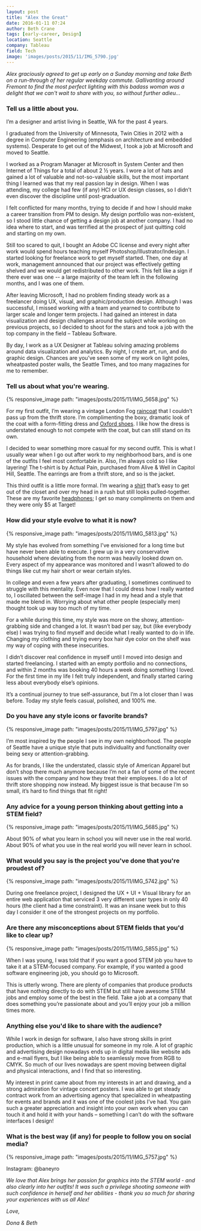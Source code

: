 ```yaml
---
layout: post
title: "Alex the Great"
date: 2016-01-11 07:24
author: Beth Crane
tags: [early-career, Design]
location: Seattle
company: Tableau
field: Tech
image: 'images/posts/2015/11/IMG_5790.jpg'
---
```


*Alex graciously agreed to get up early on a Sunday morning and take Beth on a run-through of her regular weekday commute. Gallivanting around Fremont to find the most perfect lighting with this badass woman was a delight that we can't wait to share with you, so without further adieu...*

### Tell us a little about you.

I’m a designer and artist living in Seattle, WA for the past 4 years.

I graduated from the University of Minnesota, Twin Cities in 2012 with a degree in Computer Engineering (emphasis on architecture and embedded systems). Desperate to get out of the Midwest, I took a job at Microsoft and moved to Seattle.

I worked as a Program Manager at Microsoft in System Center and then Internet of Things for a total of about 2 ½ years. I wore a lot of hats and gained a lot of valuable and not-so-valuable skills, but the most important thing I learned was that my real passion lay in design. When I was attending, my college had few (if any) HCI or UX design classes, so I didn’t even discover the discipline until post-graduation.

I felt conflicted for many months, trying to decide if and how I should make a career transition from PM to design. My design portfolio was non-existent, so I stood little chance of getting a design job at another company. I had no idea where to start, and was terrified at the prospect of just quitting cold and starting on my own.

Still too scared to quit, I bought an Adobe CC license and every night after work would spend hours teaching myself Photoshop/Illustrator/Indesign. I started looking for freelance work to get myself started. Then, one day at work, management announced that our project was effectively getting shelved and we would get redistributed to other work. This felt like a sign if there ever was one -- a large majority of the team left in the following months, and I was one of them.

After leaving Microsoft, I had no problem finding steady work as a freelancer doing UX, visual, and graphic/production design. Although I was successful, I missed working with a team and yearned to contribute to larger scale and longer term projects. I had gained an interest in data visualization and design challenges around the subject while working on previous projects, so I decided to shoot for the stars and took a job with the top company in the field – Tableau Software.

By day, I work as a UX Designer at Tableau solving amazing problems around data visualization and analytics. By night, I create art, run, and do graphic design. Chances are you’ve seen some of my work on light poles, wheatpasted poster walls, the Seattle Times, and too many magazines for me to remember.

### Tell us about what you're wearing.

{% responsive_image path: "images/posts/2015/11/IMG_5658.jpg" %}

For my first outfit, I’m wearing a vintage London Fog [raincoat](http://amzn.to/1ScsJ1k) that I couldn’t pass up from the thrift store. I’m complimenting the boxy, dramatic look of the coat with a form-fitting dress and [Oxford shoes](http://amzn.to/1RvPihu). I like how the dress is understated enough to not compete with the coat, but can still stand on its own.

I decided to wear something more casual for my second outfit. This is what I usually wear when I go out after work to my neighborhood bars, and is one of the outfits I feel most comfortable in. Also, I’m always cold so I like layering! The t-shirt is by Actual Pain, purchased from Alive & Well in Capitol Hill, Seattle. The earrings are from a thrift store, and so is the jacket.

This third outfit is a little more formal. I’m wearing a [shirt](http://amzn.to/1ScsV0t) that’s easy to get out of the closet and over my head in a rush but still looks pulled-together. These are my favorite [headphones](http://amzn.to/1RvPBsJ); I get so many compliments on them and they were only $5 at Target!

### How did your style evolve to what it is now?

{% responsive_image path: "images/posts/2015/11/IMG_5813.jpg" %}

My style has evolved from something I’ve envisioned for a long time but have never been able to execute. I grew up in a very conservative household where deviating from the norm was heavily looked down on. Every aspect of my appearance was monitored and I wasn’t allowed to do things like cut my hair short or wear certain styles.

In college and even a few years after graduating, I sometimes continued to struggle with this mentality. Even now that I could dress how I really wanted to, I oscillated between the self-image I had in my head and a style that made me blend in. Worrying about what other people (especially men) thought took up way too much of my time.

For a while during this time, my style was more on the showy, attention-grabbing side and changed a lot. It wasn’t bad per say, but (like everybody else) I was trying to find myself and decide what I really wanted to do in life. Changing my clothing and trying every box hair dye color on the shelf was my way of coping with these insecurities.

I didn’t discover real confidence in myself until I moved into design and started freelancing. I started with an empty portfolio and no connections, and within 2 months was booking 40 hours a week doing something I loved. For the first time in my life I felt truly independent, and finally started caring less about everybody else’s opinions.

It’s a continual journey to true self-assurance, but I’m a lot closer than I was before. Today my style feels casual, polished, and 100% me.

### Do you have any style icons or favorite brands?

{% responsive_image path: "images/posts/2015/11/IMG_5797.jpg" %}

I’m most inspired by the people I see in my own neighborhood. The people of Seattle have a unique style that puts individuality and functionality over being sexy or attention-grabbing.

As for brands, I like the understated, classic style of American Apparel but don’t shop there much anymore because I’m not a fan of some of the recent issues with the company and how they treat their employees. I do a lot of thrift store shopping now instead. My biggest issue is that because I’m so small, it’s hard to find things that fit right!

### Any advice for a young person thinking about getting into a STEM field?

{% responsive_image path: "images/posts/2015/11/IMG_5685.jpg" %}

About 90% of what you learn in school you will never use in the real world. About 90% of what you use in the real world you will never learn in school.

### What would you say is the project you've done that you're proudest of?

{% responsive_image path: "images/posts/2015/11/IMG_5742.jpg" %}

During one freelance project, I designed the UX + UI + Visual library for an entire web application that serviced 3 very different user types in only 40 hours (the client had a time constraint). It was an insane week but to this day I consider it one of the strongest projects on my portfolio.

### Are there any misconceptions about STEM fields that you'd like to clear up?

{% responsive_image path: "images/posts/2015/11/IMG_5855.jpg" %}

When I was young, I was told that if you want a good STEM job you have to take it at a STEM-focused company. For example, if you wanted a good software engineering job, you should go to Microsoft.

This is utterly wrong. There are plenty of companies that produce products that have nothing directly to do with STEM but still have awesome STEM jobs and employ some of the best in the field. Take a job at a company that does something you’re passionate about and you’ll enjoy your job a million times more.

### Anything else you'd like to share with the audience?

While I work in design for software, I also have strong skills in print production, which is a little unusual for someone in my role. A lot of graphic and advertising design nowadays ends up in digital media like website ads and e-mail flyers, but I like being able to seamlessly move from RGB to CMYK. So much of our lives nowadays are spent moving between digital and physical interactions, and I find that so interesting.

My interest in print came about from my interests in art and drawing, and a strong admiration for vintage concert posters. I was able to get steady contract work from an advertising agency that specialized in wheatpasting for events and brands and it was one of the coolest jobs I’ve had. You gain such a greater appreciation and insight into your own work when you can touch it and hold it with your hands – something I can’t do with the software interfaces I design!

### What is the best way (if any) for people to follow you on social media?

{% responsive_image path: "images/posts/2015/11/IMG_5757.jpg" %}

Instagram: @baneyro 

*We love that Alex brings her passion for graphics into the STEM world - and also clearly into her outfits! It was such a privilege shooting someone with such confidence in herself and her abilities - thank you so much for sharing your experiences with us all Alex!*

*Love,*

*Dona & Beth*
